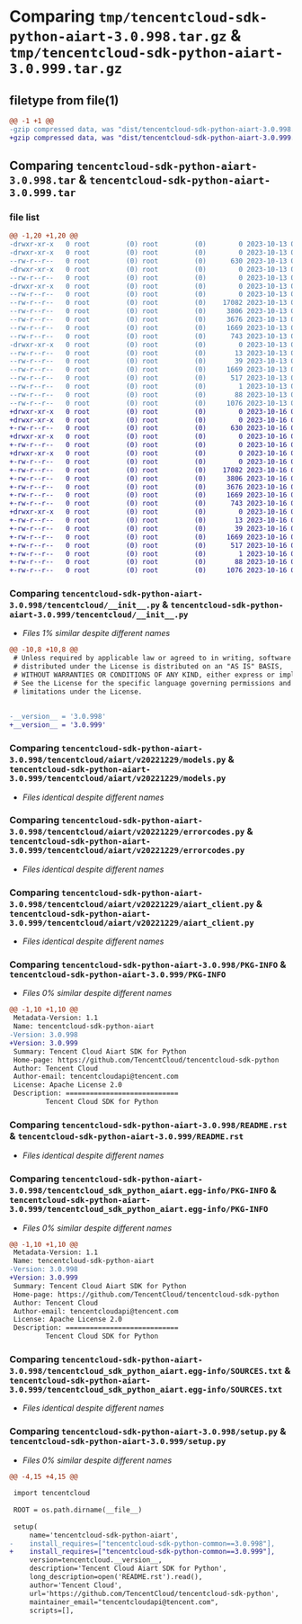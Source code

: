 # Comparing `tmp/tencentcloud-sdk-python-aiart-3.0.998.tar.gz` & `tmp/tencentcloud-sdk-python-aiart-3.0.999.tar.gz`

## filetype from file(1)

```diff
@@ -1 +1 @@
-gzip compressed data, was "dist/tencentcloud-sdk-python-aiart-3.0.998.tar", last modified: Fri Oct 13 00:19:45 2023, max compression
+gzip compressed data, was "dist/tencentcloud-sdk-python-aiart-3.0.999.tar", last modified: Mon Oct 16 00:18:56 2023, max compression
```

## Comparing `tencentcloud-sdk-python-aiart-3.0.998.tar` & `tencentcloud-sdk-python-aiart-3.0.999.tar`

### file list

```diff
@@ -1,20 +1,20 @@
-drwxr-xr-x   0 root         (0) root         (0)        0 2023-10-13 00:19:45.000000 tencentcloud-sdk-python-aiart-3.0.998/
-drwxr-xr-x   0 root         (0) root         (0)        0 2023-10-13 00:19:45.000000 tencentcloud-sdk-python-aiart-3.0.998/tencentcloud/
--rw-r--r--   0 root         (0) root         (0)      630 2023-10-13 00:19:45.000000 tencentcloud-sdk-python-aiart-3.0.998/tencentcloud/__init__.py
-drwxr-xr-x   0 root         (0) root         (0)        0 2023-10-13 00:19:45.000000 tencentcloud-sdk-python-aiart-3.0.998/tencentcloud/aiart/
--rw-r--r--   0 root         (0) root         (0)        0 2023-10-13 00:19:45.000000 tencentcloud-sdk-python-aiart-3.0.998/tencentcloud/aiart/__init__.py
-drwxr-xr-x   0 root         (0) root         (0)        0 2023-10-13 00:19:45.000000 tencentcloud-sdk-python-aiart-3.0.998/tencentcloud/aiart/v20221229/
--rw-r--r--   0 root         (0) root         (0)        0 2023-10-13 00:19:45.000000 tencentcloud-sdk-python-aiart-3.0.998/tencentcloud/aiart/v20221229/__init__.py
--rw-r--r--   0 root         (0) root         (0)    17082 2023-10-13 00:19:45.000000 tencentcloud-sdk-python-aiart-3.0.998/tencentcloud/aiart/v20221229/models.py
--rw-r--r--   0 root         (0) root         (0)     3806 2023-10-13 00:19:45.000000 tencentcloud-sdk-python-aiart-3.0.998/tencentcloud/aiart/v20221229/errorcodes.py
--rw-r--r--   0 root         (0) root         (0)     3676 2023-10-13 00:19:45.000000 tencentcloud-sdk-python-aiart-3.0.998/tencentcloud/aiart/v20221229/aiart_client.py
--rw-r--r--   0 root         (0) root         (0)     1669 2023-10-13 00:19:45.000000 tencentcloud-sdk-python-aiart-3.0.998/PKG-INFO
--rw-r--r--   0 root         (0) root         (0)      743 2023-10-13 00:19:45.000000 tencentcloud-sdk-python-aiart-3.0.998/README.rst
-drwxr-xr-x   0 root         (0) root         (0)        0 2023-10-13 00:19:45.000000 tencentcloud-sdk-python-aiart-3.0.998/tencentcloud_sdk_python_aiart.egg-info/
--rw-r--r--   0 root         (0) root         (0)       13 2023-10-13 00:19:45.000000 tencentcloud-sdk-python-aiart-3.0.998/tencentcloud_sdk_python_aiart.egg-info/top_level.txt
--rw-r--r--   0 root         (0) root         (0)       39 2023-10-13 00:19:45.000000 tencentcloud-sdk-python-aiart-3.0.998/tencentcloud_sdk_python_aiart.egg-info/requires.txt
--rw-r--r--   0 root         (0) root         (0)     1669 2023-10-13 00:19:45.000000 tencentcloud-sdk-python-aiart-3.0.998/tencentcloud_sdk_python_aiart.egg-info/PKG-INFO
--rw-r--r--   0 root         (0) root         (0)      517 2023-10-13 00:19:45.000000 tencentcloud-sdk-python-aiart-3.0.998/tencentcloud_sdk_python_aiart.egg-info/SOURCES.txt
--rw-r--r--   0 root         (0) root         (0)        1 2023-10-13 00:19:45.000000 tencentcloud-sdk-python-aiart-3.0.998/tencentcloud_sdk_python_aiart.egg-info/dependency_links.txt
--rw-r--r--   0 root         (0) root         (0)       88 2023-10-13 00:19:45.000000 tencentcloud-sdk-python-aiart-3.0.998/setup.cfg
--rw-r--r--   0 root         (0) root         (0)     1076 2023-10-13 00:19:45.000000 tencentcloud-sdk-python-aiart-3.0.998/setup.py
+drwxr-xr-x   0 root         (0) root         (0)        0 2023-10-16 00:18:56.000000 tencentcloud-sdk-python-aiart-3.0.999/
+drwxr-xr-x   0 root         (0) root         (0)        0 2023-10-16 00:18:56.000000 tencentcloud-sdk-python-aiart-3.0.999/tencentcloud/
+-rw-r--r--   0 root         (0) root         (0)      630 2023-10-16 00:18:56.000000 tencentcloud-sdk-python-aiart-3.0.999/tencentcloud/__init__.py
+drwxr-xr-x   0 root         (0) root         (0)        0 2023-10-16 00:18:56.000000 tencentcloud-sdk-python-aiart-3.0.999/tencentcloud/aiart/
+-rw-r--r--   0 root         (0) root         (0)        0 2023-10-16 00:18:56.000000 tencentcloud-sdk-python-aiart-3.0.999/tencentcloud/aiart/__init__.py
+drwxr-xr-x   0 root         (0) root         (0)        0 2023-10-16 00:18:56.000000 tencentcloud-sdk-python-aiart-3.0.999/tencentcloud/aiart/v20221229/
+-rw-r--r--   0 root         (0) root         (0)        0 2023-10-16 00:18:56.000000 tencentcloud-sdk-python-aiart-3.0.999/tencentcloud/aiart/v20221229/__init__.py
+-rw-r--r--   0 root         (0) root         (0)    17082 2023-10-16 00:18:56.000000 tencentcloud-sdk-python-aiart-3.0.999/tencentcloud/aiart/v20221229/models.py
+-rw-r--r--   0 root         (0) root         (0)     3806 2023-10-16 00:18:56.000000 tencentcloud-sdk-python-aiart-3.0.999/tencentcloud/aiart/v20221229/errorcodes.py
+-rw-r--r--   0 root         (0) root         (0)     3676 2023-10-16 00:18:56.000000 tencentcloud-sdk-python-aiart-3.0.999/tencentcloud/aiart/v20221229/aiart_client.py
+-rw-r--r--   0 root         (0) root         (0)     1669 2023-10-16 00:18:56.000000 tencentcloud-sdk-python-aiart-3.0.999/PKG-INFO
+-rw-r--r--   0 root         (0) root         (0)      743 2023-10-16 00:18:56.000000 tencentcloud-sdk-python-aiart-3.0.999/README.rst
+drwxr-xr-x   0 root         (0) root         (0)        0 2023-10-16 00:18:56.000000 tencentcloud-sdk-python-aiart-3.0.999/tencentcloud_sdk_python_aiart.egg-info/
+-rw-r--r--   0 root         (0) root         (0)       13 2023-10-16 00:18:56.000000 tencentcloud-sdk-python-aiart-3.0.999/tencentcloud_sdk_python_aiart.egg-info/top_level.txt
+-rw-r--r--   0 root         (0) root         (0)       39 2023-10-16 00:18:56.000000 tencentcloud-sdk-python-aiart-3.0.999/tencentcloud_sdk_python_aiart.egg-info/requires.txt
+-rw-r--r--   0 root         (0) root         (0)     1669 2023-10-16 00:18:56.000000 tencentcloud-sdk-python-aiart-3.0.999/tencentcloud_sdk_python_aiart.egg-info/PKG-INFO
+-rw-r--r--   0 root         (0) root         (0)      517 2023-10-16 00:18:56.000000 tencentcloud-sdk-python-aiart-3.0.999/tencentcloud_sdk_python_aiart.egg-info/SOURCES.txt
+-rw-r--r--   0 root         (0) root         (0)        1 2023-10-16 00:18:56.000000 tencentcloud-sdk-python-aiart-3.0.999/tencentcloud_sdk_python_aiart.egg-info/dependency_links.txt
+-rw-r--r--   0 root         (0) root         (0)       88 2023-10-16 00:18:56.000000 tencentcloud-sdk-python-aiart-3.0.999/setup.cfg
+-rw-r--r--   0 root         (0) root         (0)     1076 2023-10-16 00:18:56.000000 tencentcloud-sdk-python-aiart-3.0.999/setup.py
```

### Comparing `tencentcloud-sdk-python-aiart-3.0.998/tencentcloud/__init__.py` & `tencentcloud-sdk-python-aiart-3.0.999/tencentcloud/__init__.py`

 * *Files 1% similar despite different names*

```diff
@@ -10,8 +10,8 @@
 # Unless required by applicable law or agreed to in writing, software
 # distributed under the License is distributed on an "AS IS" BASIS,
 # WITHOUT WARRANTIES OR CONDITIONS OF ANY KIND, either express or implied.
 # See the License for the specific language governing permissions and
 # limitations under the License.
 
 
-__version__ = '3.0.998'
+__version__ = '3.0.999'
```

### Comparing `tencentcloud-sdk-python-aiart-3.0.998/tencentcloud/aiart/v20221229/models.py` & `tencentcloud-sdk-python-aiart-3.0.999/tencentcloud/aiart/v20221229/models.py`

 * *Files identical despite different names*

### Comparing `tencentcloud-sdk-python-aiart-3.0.998/tencentcloud/aiart/v20221229/errorcodes.py` & `tencentcloud-sdk-python-aiart-3.0.999/tencentcloud/aiart/v20221229/errorcodes.py`

 * *Files identical despite different names*

### Comparing `tencentcloud-sdk-python-aiart-3.0.998/tencentcloud/aiart/v20221229/aiart_client.py` & `tencentcloud-sdk-python-aiart-3.0.999/tencentcloud/aiart/v20221229/aiart_client.py`

 * *Files identical despite different names*

### Comparing `tencentcloud-sdk-python-aiart-3.0.998/PKG-INFO` & `tencentcloud-sdk-python-aiart-3.0.999/PKG-INFO`

 * *Files 0% similar despite different names*

```diff
@@ -1,10 +1,10 @@
 Metadata-Version: 1.1
 Name: tencentcloud-sdk-python-aiart
-Version: 3.0.998
+Version: 3.0.999
 Summary: Tencent Cloud Aiart SDK for Python
 Home-page: https://github.com/TencentCloud/tencentcloud-sdk-python
 Author: Tencent Cloud
 Author-email: tencentcloudapi@tencent.com
 License: Apache License 2.0
 Description: ============================
         Tencent Cloud SDK for Python
```

### Comparing `tencentcloud-sdk-python-aiart-3.0.998/README.rst` & `tencentcloud-sdk-python-aiart-3.0.999/README.rst`

 * *Files identical despite different names*

### Comparing `tencentcloud-sdk-python-aiart-3.0.998/tencentcloud_sdk_python_aiart.egg-info/PKG-INFO` & `tencentcloud-sdk-python-aiart-3.0.999/tencentcloud_sdk_python_aiart.egg-info/PKG-INFO`

 * *Files 0% similar despite different names*

```diff
@@ -1,10 +1,10 @@
 Metadata-Version: 1.1
 Name: tencentcloud-sdk-python-aiart
-Version: 3.0.998
+Version: 3.0.999
 Summary: Tencent Cloud Aiart SDK for Python
 Home-page: https://github.com/TencentCloud/tencentcloud-sdk-python
 Author: Tencent Cloud
 Author-email: tencentcloudapi@tencent.com
 License: Apache License 2.0
 Description: ============================
         Tencent Cloud SDK for Python
```

### Comparing `tencentcloud-sdk-python-aiart-3.0.998/tencentcloud_sdk_python_aiart.egg-info/SOURCES.txt` & `tencentcloud-sdk-python-aiart-3.0.999/tencentcloud_sdk_python_aiart.egg-info/SOURCES.txt`

 * *Files identical despite different names*

### Comparing `tencentcloud-sdk-python-aiart-3.0.998/setup.py` & `tencentcloud-sdk-python-aiart-3.0.999/setup.py`

 * *Files 0% similar despite different names*

```diff
@@ -4,15 +4,15 @@
 
 import tencentcloud
 
 ROOT = os.path.dirname(__file__)
 
 setup(
     name='tencentcloud-sdk-python-aiart',
-    install_requires=["tencentcloud-sdk-python-common==3.0.998"],
+    install_requires=["tencentcloud-sdk-python-common==3.0.999"],
     version=tencentcloud.__version__,
     description='Tencent Cloud Aiart SDK for Python',
     long_description=open('README.rst').read(),
     author='Tencent Cloud',
     url='https://github.com/TencentCloud/tencentcloud-sdk-python',
     maintainer_email="tencentcloudapi@tencent.com",
     scripts=[],
```

